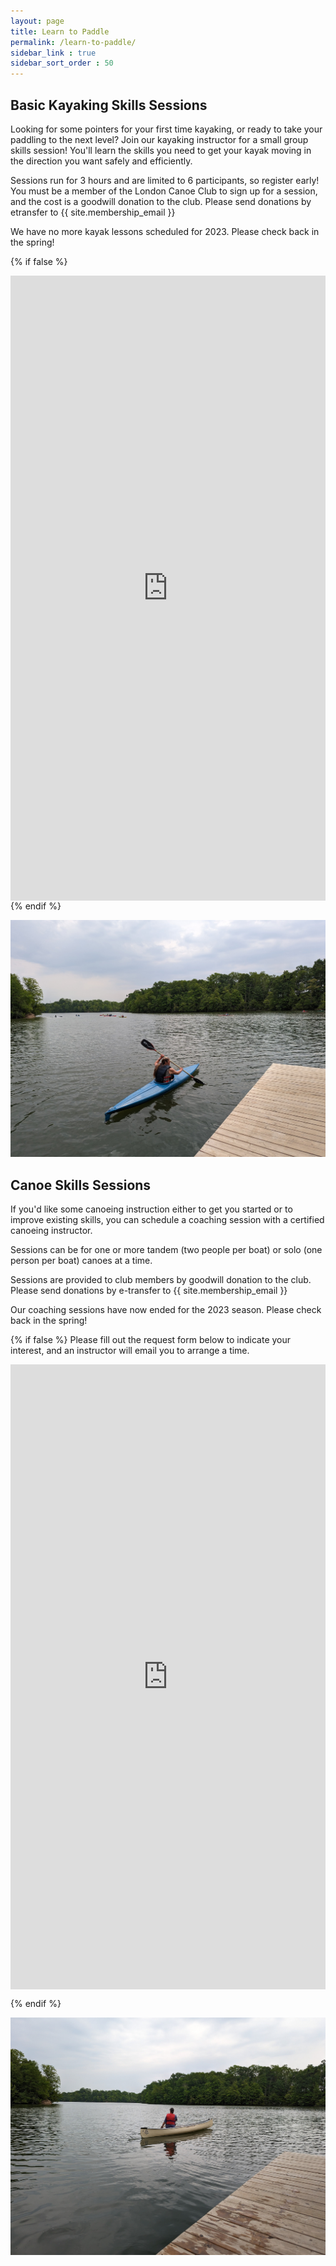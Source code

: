 ```yaml
---
layout: page
title: Learn to Paddle
permalink: /learn-to-paddle/
sidebar_link : true
sidebar_sort_order : 50
---
```


## Basic Kayaking Skills Sessions
Looking for some pointers for your first time kayaking, or ready to take 
your paddling to the next level? Join our kayaking instructor for a small 
group skills session! You'll learn the skills you need to get your kayak 
moving in the direction you want safely and efficiently.



Sessions run for 3 hours and are limited to 6 participants, so register early! 
You must be a member of the London Canoe Club to sign up for a session, and 
the cost is a goodwill donation to the club. Please send donations by 
etransfer to {{ site.membership_email }}

We have no more kayak lessons scheduled for 2023. Please check back in the spring!

{% if false %}
<div style="position:relative;overflow:hidden;width:100%;height:500px;padding-top:500px"><iframe title='Donation form powered by Zeffy' style='position: absolute; border: 0; top:0;left:0;bottom:0;right:0;width:100%;height:100%' src='https://www.zeffy.com/en-CA/embed/ticketing/ca0c702b-8b4e-48e8-919f-5d9c86791093' allowpaymentrequest allowTransparency="true"></iframe></div>
{% endif %}

![A canoe club member paddling a blue kayak](/images/blue_kayak.jpg)

## Canoe Skills Sessions
If you'd like some canoeing instruction either to get you started or to
improve existing skills, you can schedule a coaching
session with a certified canoeing instructor.

Sessions can be for one or more tandem (two people per boat) or solo (one person per boat) canoes at a time.

Sessions are provided to club members by goodwill donation to the club. Please send donations by
e-transfer to {{ site.membership_email }}

Our coaching sessions have now ended for the 2023 season. Please check back in the spring!


{% if false %}
Please fill out the request form below to indicate your interest, and an instructor will email you to arrange a time.

<div style="position:relative;overflow:hidden;width:100%;height:500px;padding-top:500px"><iframe title='Donation form powered by Zeffy' style='position: absolute; border: 0; top:0;left:0;bottom:0;right:0;width:100%;height:100%' src='https://www.zeffy.com/en-CA/embed/ticketing/25bfc7c9-eadd-4160-92ca-eca13820a2a8' allowpaymentrequest allowTransparency="true"></iframe></div>

{% endif %}

![A canoe club member paddling a white canoe](/images/canoe_in_water.jpg)
